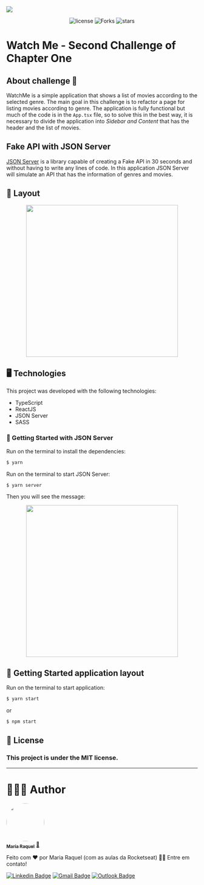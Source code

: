 <img src="https://www.notion.so/image/https%3A%2F%2Fs3-us-west-2.amazonaws.com%2Fsecure.notion-static.com%2F5d4520b6-4a30-4e39-8716-5e534a7bb5bc%2Fcover-reactjs.png?table=block&id=b9f0f025-c95b-4376-99d0-c3115f55b0f1&spaceId=08f749ff-d06d-49a8-a488-9846e081b224&width=1920&userId=&cache=v2" />

<p align='center'>
<img src="https://img.shields.io/github/license/M-RaquelCS/WatchMe?color=%23835afd" alt='license'/>
  <img src="https://img.shields.io/github/forks/M-RaquelCS/WatchMe?color=%23835afd" alt='Forks'/>
  <img src="https://img.shields.io/github/stars/M-RaquelCS/WatchMe?color=%23835afd" alt='stars'/>
</p>

# Watch Me - Second Challenge of Chapter One

## About challenge 🤷
WatchMe is a simple application that shows a list of movies according to the selected genre. The main goal in this challenge is to refactor a page for listing movies according to genre. The application is fully functional but much of the code is in the `App.tsx` file, so to solve this in the best way, it is necessary to divide the application into *Sidebar and Content* that has the header and the list of movies.

## Fake API with JSON Server
[JSON Server](https://github.com/typicode/json-server) is a library capable of creating a Fake API in 30 seconds and without having to write any lines of code. In this application JSON Server will simulate an API that has the information of genres and movies.

## 🔖 Layout
<div align="center"> 
  <img src="https://user-images.githubusercontent.com/48457700/116689385-6d5a0b80-a98e-11eb-9fef-b83bcad8f5a9.PNG" width='400px'/>
</div>

## 🖥️ Technologies
This project was developed with the following technologies:

- TypeScript
- ReactJS
- JSON Server
- SASS

### 🚀 Getting Started with JSON Server

Run on the terminal to install the dependencies:
```bash
$ yarn
```

Run on the terminal to start JSON Server:
```bash
$ yarn server
```
Then you will see the message:

<div align="center"> 
  <img src="https://www.notion.so/image/https%3A%2F%2Fs3-us-west-2.amazonaws.com%2Fsecure.notion-static.com%2F1abc3356-2936-4106-a4fe-a3fc8efd1373%2FUntitled.png?table=block&id=7fe88f6f-62c6-45c7-a898-d1672dbbe6bd&spaceId=08f749ff-d06d-49a8-a488-9846e081b224&width=1910&userId=&cache=v2" width='400px'/>
</div>

## 🚀 Getting Started application layout

Run on the terminal to start application:
```bash
$ yarn start
```
or
```bash
$ npm start
```


## 📃 License
### This project is under the MIT license.

---
# 👩🏼‍💻 Author

<a href="https://app.rocketseat.com.br/me/m-raquel">
 <img style="border-radius: 50%;" src="https://avatars.githubusercontent.com/u/63611614?v=4" width="100px;" alt=""/>
 <br />
 <sub><b>Maria Raquel</b></sub></a> <a href="https://app.rocketseat.com.br/me/m-raquel" title="Rocketseat">🚀</a>

Feito com ❤️ por Maria Raquel (com as aulas da Rocketseat) 👋🏽 Entre em contato!

 [![Linkedin Badge](https://img.shields.io/badge/-Raquel-blue?style=flat-square&logo=Linkedin&logoColor=white&link=https://www.linkedin.com/in/maria-raquel-3b27531a5/)](https://www.linkedin.com/in/maria-raquel-3b27531a5/) [![Gmail Badge](https://img.shields.io/badge/-Raquel-c14438?style=flat-square&logo=Gmail&logoColor=white&link=mailto:raquelquequel20@gmail.com)](mailto:raquelquequel20@gmail.com) [![Outlook Badge](https://img.shields.io/badge/-Raquel-0078d4?style=flat-square&logo=microsoft-outlook&logoColor=white&link=mailto:M-Raquel@outlook.com)](mailto:M-Raquel@outlook.com)

